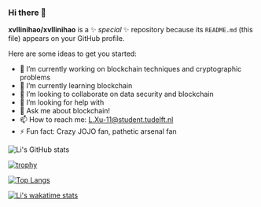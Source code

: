 ### Hi there 👋


**xvllinihao/xvllinihao** is a ✨ _special_ ✨ repository because its `README.md` (this file) appears on your GitHub profile.

Here are some ideas to get you started:

- 🔭 I’m currently working on blockchain techniques and cryptographic problems
- 🌱 I’m currently learning blockchain
- 👯 I’m looking to collaborate on data security and blockchain
- 🤔 I’m looking for help with 
- 💬 Ask me about blockchain!
- 📫 How to reach me: L.Xu-11@student.tudelft.nl
- ⚡ Fun fact: Crazy JOJO fan, pathetic arsenal fan

![Li's GitHub stats](https://github-readme-stats.vercel.app/api?username=xvllinihao&show_icons=true&theme=radical)

[![trophy](https://github-profile-trophy.vercel.app/?username=xvllinihao&theme=buddhism&column=3&margin-w=15&margin-h=15)](https://github.com/ryo-ma/github-profile-trophy)

[![Top Langs](https://github-readme-stats.vercel.app/api/top-langs/?username=xvllinihao&layout=compact)](https://github.com/xvllinihao)

[![Li's wakatime stats](https://github-readme-stats.vercel.app/api/wakatime?username=xvllinihao)](https://github.com/anuraghazra/github-readme-stats)

